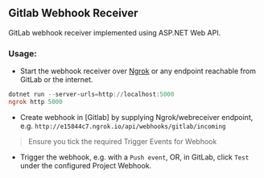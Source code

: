 ## Gitlab Webhook Receiver
GitLab webhook receiver implemented using ASP.NET Web API.

### Usage:

- Start the webhook receiver over [Ngrok](https://ngrok.com/) or any endpoint reachable from GitLab or the internet.
``` powershell
dotnet run --server-urls=http://localhost:5000
ngrok http 5000
```
- Create webhook in [Gitlab] by supplying Ngrok/webreceiver endpoint, e.g. `http://e15844c7.ngrok.io/api/webhooks/gitlab/incoming` 
 > Ensure you tick the required Trigger Events for Webhook
- Trigger the webhook, e.g. with a `Push event`, OR, in GitLab, click `Test` under the configured Project Webhook.
